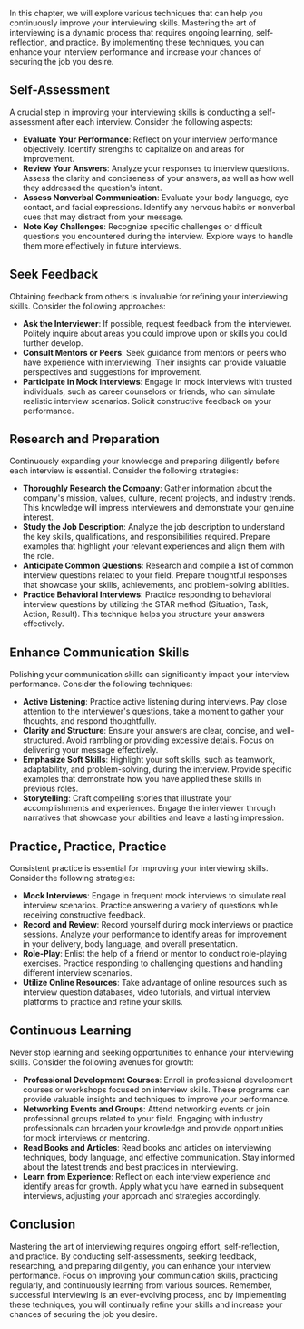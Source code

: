 
In this chapter, we will explore various techniques that can help you continuously improve your interviewing skills. Mastering the art of interviewing is a dynamic process that requires ongoing learning, self-reflection, and practice. By implementing these techniques, you can enhance your interview performance and increase your chances of securing the job you desire.

Self-Assessment
---------------

A crucial step in improving your interviewing skills is conducting a self-assessment after each interview. Consider the following aspects:

* **Evaluate Your Performance**: Reflect on your interview performance objectively. Identify strengths to capitalize on and areas for improvement.
* **Review Your Answers**: Analyze your responses to interview questions. Assess the clarity and conciseness of your answers, as well as how well they addressed the question's intent.
* **Assess Nonverbal Communication**: Evaluate your body language, eye contact, and facial expressions. Identify any nervous habits or nonverbal cues that may distract from your message.
* **Note Key Challenges**: Recognize specific challenges or difficult questions you encountered during the interview. Explore ways to handle them more effectively in future interviews.

Seek Feedback
-------------

Obtaining feedback from others is invaluable for refining your interviewing skills. Consider the following approaches:

* **Ask the Interviewer**: If possible, request feedback from the interviewer. Politely inquire about areas you could improve upon or skills you could further develop.
* **Consult Mentors or Peers**: Seek guidance from mentors or peers who have experience with interviewing. Their insights can provide valuable perspectives and suggestions for improvement.
* **Participate in Mock Interviews**: Engage in mock interviews with trusted individuals, such as career counselors or friends, who can simulate realistic interview scenarios. Solicit constructive feedback on your performance.

Research and Preparation
------------------------

Continuously expanding your knowledge and preparing diligently before each interview is essential. Consider the following strategies:

* **Thoroughly Research the Company**: Gather information about the company's mission, values, culture, recent projects, and industry trends. This knowledge will impress interviewers and demonstrate your genuine interest.
* **Study the Job Description**: Analyze the job description to understand the key skills, qualifications, and responsibilities required. Prepare examples that highlight your relevant experiences and align them with the role.
* **Anticipate Common Questions**: Research and compile a list of common interview questions related to your field. Prepare thoughtful responses that showcase your skills, achievements, and problem-solving abilities.
* **Practice Behavioral Interviews**: Practice responding to behavioral interview questions by utilizing the STAR method (Situation, Task, Action, Result). This technique helps you structure your answers effectively.

Enhance Communication Skills
----------------------------

Polishing your communication skills can significantly impact your interview performance. Consider the following techniques:

* **Active Listening**: Practice active listening during interviews. Pay close attention to the interviewer's questions, take a moment to gather your thoughts, and respond thoughtfully.
* **Clarity and Structure**: Ensure your answers are clear, concise, and well-structured. Avoid rambling or providing excessive details. Focus on delivering your message effectively.
* **Emphasize Soft Skills**: Highlight your soft skills, such as teamwork, adaptability, and problem-solving, during the interview. Provide specific examples that demonstrate how you have applied these skills in previous roles.
* **Storytelling**: Craft compelling stories that illustrate your accomplishments and experiences. Engage the interviewer through narratives that showcase your abilities and leave a lasting impression.

Practice, Practice, Practice
----------------------------

Consistent practice is essential for improving your interviewing skills. Consider the following strategies:

* **Mock Interviews**: Engage in frequent mock interviews to simulate real interview scenarios. Practice answering a variety of questions while receiving constructive feedback.
* **Record and Review**: Record yourself during mock interviews or practice sessions. Analyze your performance to identify areas for improvement in your delivery, body language, and overall presentation.
* **Role-Play**: Enlist the help of a friend or mentor to conduct role-playing exercises. Practice responding to challenging questions and handling different interview scenarios.
* **Utilize Online Resources**: Take advantage of online resources such as interview question databases, video tutorials, and virtual interview platforms to practice and refine your skills.

Continuous Learning
-------------------

Never stop learning and seeking opportunities to enhance your interviewing skills. Consider the following avenues for growth:

* **Professional Development Courses**: Enroll in professional development courses or workshops focused on interview skills. These programs can provide valuable insights and techniques to improve your performance.
* **Networking Events and Groups**: Attend networking events or join professional groups related to your field. Engaging with industry professionals can broaden your knowledge and provide opportunities for mock interviews or mentoring.
* **Read Books and Articles**: Read books and articles on interviewing techniques, body language, and effective communication. Stay informed about the latest trends and best practices in interviewing.
* **Learn from Experience**: Reflect on each interview experience and identify areas for growth. Apply what you have learned in subsequent interviews, adjusting your approach and strategies accordingly.

Conclusion
----------

Mastering the art of interviewing requires ongoing effort, self-reflection, and practice. By conducting self-assessments, seeking feedback, researching, and preparing diligently, you can enhance your interview performance. Focus on improving your communication skills, practicing regularly, and continuously learning from various sources. Remember, successful interviewing is an ever-evolving process, and by implementing these techniques, you will continually refine your skills and increase your chances of securing the job you desire.
